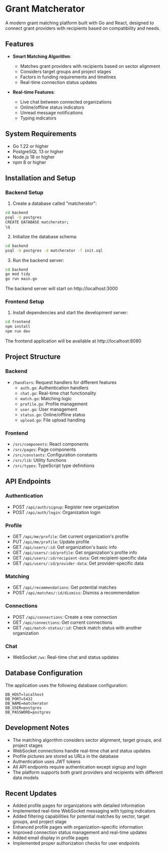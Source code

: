 # Grant Matcherator

A modern grant matching platform built with Go and React, designed to connect grant providers with recipients based on compatibility and needs.

## Features

- **Smart Matching Algorithm**:
  - Matches grant providers with recipients based on sector alignment
  - Considers target groups and project stages
  - Factors in funding requirements and timelines
  - Real-time connection status updates

- **Real-time Features**:
  - Live chat between connected organizations
  - Online/offline status indicators
  - Unread message notifications
  - Typing indicators

## System Requirements

- Go 1.22 or higher
- PostgreSQL 13 or higher
- Node.js 18 or higher
- npm 8 or higher

## Installation and Setup

### Backend Setup

1. Create a database called "matcherator":
```bash
cd backend
psql -U postgres
CREATE DATABASE matcherator;
\q
```

2. Initialize the database schema:
```bash
cd backend
psql -U postgres -d matcherator -f init.sql
```

3. Run the backend server:
```bash
cd backend
go mod tidy
go run main.go
```

The backend server will start on http://localhost:3000

### Frontend Setup

1. Install dependencies and start the development server:
```bash
cd frontend
npm install
npm run dev
```

The frontend application will be available at http://localhost:8080

## Project Structure

### Backend
- `/handlers`: Request handlers for different features
  - `auth.go`: Authentication handlers
  - `chat.go`: Real-time chat functionality
  - `match.go`: Matching logic
  - `profile.go`: Profile management
  - `user.go`: User management
  - `status.go`: Online/offline status
  - `upload.go`: File upload handling

### Frontend
- `/src/components`: React components
- `/src/pages`: Page components
- `/src/constants`: Configuration constants
- `/src/lib`: Utility functions
- `/src/types`: TypeScript type definitions

## API Endpoints

### Authentication
- POST `/api/auth/signup`: Register new organization
- POST `/api/auth/login`: Organization login

### Profile
- GET `/api/me/profile`: Get current organization's profile
- PUT `/api/me/profile`: Update profile
- GET `/api/users/:id`: Get organization's basic info
- GET `/api/users/:id/profile`: Get organization's profile info
- GET `/api/users/:id/recipient-data`: Get recipient-specific data
- GET `/api/users/:id/provider-data`: Get provider-specific data

### Matching
- GET `/api/recommendations`: Get potential matches
- POST `/api/matches/:id/dismiss`: Dismiss a recommendation

### Connections
- POST `/api/connections`: Create a new connection
- GET `/api/connections`: Get current connections
- GET `/api/match-status/:id`: Check match status with another organization

### Chat
- WebSocket `/ws`: Real-time chat and status updates

## Database Configuration

The application uses the following database configuration:
```env
DB_HOST=localhost
DB_PORT=5432
DB_NAME=matcherator
DB_USER=postgres
DB_PASSWORD=postgres
```

## Development Notes

- The matching algorithm considers sector alignment, target groups, and project stages
- WebSocket connections handle real-time chat and status updates
- Profile pictures are stored as URLs in the database
- Authentication uses JWT tokens
- All API endpoints require authentication except signup and login
- The platform supports both grant providers and recipients with different data models

## Recent Updates
- Added profile pages for organizations with detailed information
- Implemented real-time WebSocket messaging with typing indicators
- Added filtering capabilities for potential matches by sector, target groups, and project stage
- Enhanced profile pages with organization-specific information
- Improved connection status management and real-time updates
- Added email display in profile pages
- Implemented proper authorization checks for user endpoints
